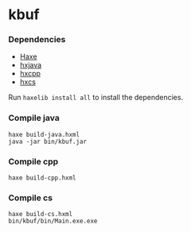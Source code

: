 # kbuf

### Dependencies

 * [Haxe](https://haxe.org/)
 * [hxjava](https://lib.haxe.org/p/hxjava)
 * [hxcpp](https://lib.haxe.org/p/hxcpp)
 * [hxcs](https://lib.haxe.org/p/hxcs)

Run `haxelib install all` to install the dependencies.

### Compile java

```
haxe build-java.hxml
java -jar bin/kbuf.jar
```

### Compile cpp

```
haxe build-cpp.hxml
```

### Compile cs

```
haxe build-cs.hxml
bin/kbuf/bin/Main.exe.exe
```

